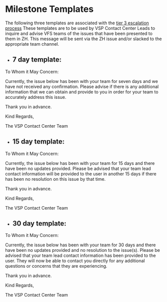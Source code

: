 # Milestone Templates

The following three templates are associated with the [tier 3 escalation process](https://github.com/department-of-veterans-affairs/va.gov-team/blob/master/teams/vsp/teams/insights-analytics/contact-center/tier-3-process-updated.md)
These templates are to be used by VSP Contact Center Leads to inquire and advise VFS teams of the issues that have been presented to them in ZH.
This message will be sent via the ZH issue and/or slacked to the appropriate team channel. 

* ## 7 day template:
To Whom it May Concern:

Currently, the issue below has been with your team for seven days and we have not received any confirmation.  Please advise if there is any additional
information that we can obtain and provide to you in order for your team to accurately address this issue.

Thank you in advance.


Kind Regards,

The VSP Contact Center Team


* ## 15 day template:
To Whom it May Concern:

Currently, the issue below has been with your team for 15 days and there have been no updates provided.  Please be advised that your team lead contact 
information will be provided to the user in another 15 days if there has been no resolution on this issue by that time.

Thank you in advance.


Kind Regards,

The VSP Contact Center Team


* ## 30 day template:
To Whom it May Concern:

Currently, the issue below has been with your team for 30 days and there have been no updates provided and no resolution to the issue(s).  Please be advised that your team lead contact 
information has been provided to the user.  They will now be able to contact you directly for any additional questions or concerns that they are experiencing.

Thank you in advance.


Kind Regards,

The VSP Contact Center Team



